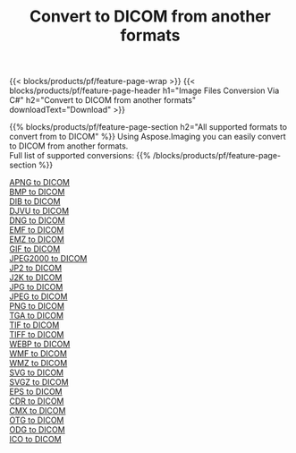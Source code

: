 ﻿---
title: Convert to DICOM from another formats 
weight: 3920
url: /java/conversion/to/dicom 
lang: en
langdirlevel: 2
locales: zh-hans,ja,it,ru,de,es,fr,nl,id,lt,pl,pt,vi,tr,ko,zh-hant,ar,hi,th,sv,cs,uk,he
description: Using Aspose.Imaging you can easily convert to DICOM from another formats
---

{{< blocks/products/pf/feature-page-wrap >}}
{{< blocks/products/pf/feature-page-header h1="Image Files Conversion Via C#" h2="Convert to DICOM from another formats" downloadText="Download" >}}


{{% blocks/products/pf/feature-page-section  h2="All supported formats to convert from to DICOM" %}}
Using Aspose.Imaging you can easily convert to DICOM from another formats.
<br/>
Full list of supported conversions:
{{% /blocks/products/pf/feature-page-section %}}
<div class="container-fluid productfamilypage bg-gray">
    <div class="convertypes bg-gray agp-content section">
        <div class="container">
		<div class="row other-converters">
		    <div class='col-md-2 other-converter remove-lp remove-rp'><a href="/imaging/java/conversion/apng-to-dicom" >APNG to DICOM</a></div>
<div class='col-md-2 other-converter remove-lp remove-rp'><a href="/imaging/java/conversion/bmp-to-dicom" >BMP to DICOM</a></div>
<div class='col-md-2 other-converter remove-lp remove-rp'><a href="/imaging/java/conversion/dib-to-dicom" >DIB to DICOM</a></div>
<div class='col-md-2 other-converter remove-lp remove-rp'><a href="/imaging/java/conversion/djvu-to-dicom" >DJVU to DICOM</a></div>
<div class='col-md-2 other-converter remove-lp remove-rp'><a href="/imaging/java/conversion/dng-to-dicom" >DNG to DICOM</a></div>
<div class='col-md-2 other-converter remove-lp remove-rp'><a href="/imaging/java/conversion/emf-to-dicom" >EMF to DICOM</a></div>
<div class='col-md-2 other-converter remove-lp remove-rp'><a href="/imaging/java/conversion/emz-to-dicom" >EMZ to DICOM</a></div>
<div class='col-md-2 other-converter remove-lp remove-rp'><a href="/imaging/java/conversion/gif-to-dicom" >GIF to DICOM</a></div>
<div class='col-md-2 other-converter remove-lp remove-rp'><a href="/imaging/java/conversion/jpeg2000-to-dicom" >JPEG2000 to DICOM</a></div>
<div class='col-md-2 other-converter remove-lp remove-rp'><a href="/imaging/java/conversion/jp2-to-dicom" >JP2 to DICOM</a></div>
<div class='col-md-2 other-converter remove-lp remove-rp'><a href="/imaging/java/conversion/j2k-to-dicom" >J2K to DICOM</a></div>
<div class='col-md-2 other-converter remove-lp remove-rp'><a href="/imaging/java/conversion/jpg-to-dicom" >JPG to DICOM</a></div>
<div class='col-md-2 other-converter remove-lp remove-rp'><a href="/imaging/java/conversion/jpeg-to-dicom" >JPEG to DICOM</a></div>
<div class='col-md-2 other-converter remove-lp remove-rp'><a href="/imaging/java/conversion/png-to-dicom" >PNG to DICOM</a></div>
<div class='col-md-2 other-converter remove-lp remove-rp'><a href="/imaging/java/conversion/tga-to-dicom" >TGA to DICOM</a></div>
<div class='col-md-2 other-converter remove-lp remove-rp'><a href="/imaging/java/conversion/tif-to-dicom" >TIF to DICOM</a></div>
<div class='col-md-2 other-converter remove-lp remove-rp'><a href="/imaging/java/conversion/tiff-to-dicom" >TIFF to DICOM</a></div>
<div class='col-md-2 other-converter remove-lp remove-rp'><a href="/imaging/java/conversion/webp-to-dicom" >WEBP to DICOM</a></div>
<div class='col-md-2 other-converter remove-lp remove-rp'><a href="/imaging/java/conversion/wmf-to-dicom" >WMF to DICOM</a></div>
<div class='col-md-2 other-converter remove-lp remove-rp'><a href="/imaging/java/conversion/wmz-to-dicom" >WMZ to DICOM</a></div>
<div class='col-md-2 other-converter remove-lp remove-rp'><a href="/imaging/java/conversion/svg-to-dicom" >SVG to DICOM</a></div>
<div class='col-md-2 other-converter remove-lp remove-rp'><a href="/imaging/java/conversion/svgz-to-dicom" >SVGZ to DICOM</a></div>
<div class='col-md-2 other-converter remove-lp remove-rp'><a href="/imaging/java/conversion/eps-to-dicom" >EPS to DICOM</a></div>
<div class='col-md-2 other-converter remove-lp remove-rp'><a href="/imaging/java/conversion/cdr-to-dicom" >CDR to DICOM</a></div>
<div class='col-md-2 other-converter remove-lp remove-rp'><a href="/imaging/java/conversion/cmx-to-dicom" >CMX to DICOM</a></div>
<div class='col-md-2 other-converter remove-lp remove-rp'><a href="/imaging/java/conversion/otg-to-dicom" >OTG to DICOM</a></div>
<div class='col-md-2 other-converter remove-lp remove-rp'><a href="/imaging/java/conversion/odg-to-dicom" >ODG to DICOM</a></div>
<div class='col-md-2 other-converter remove-lp remove-rp'><a href="/imaging/java/conversion/ico-to-dicom" >ICO to DICOM</a></div>
                </div>
        </div>
    </div>
</div>
<br/>

